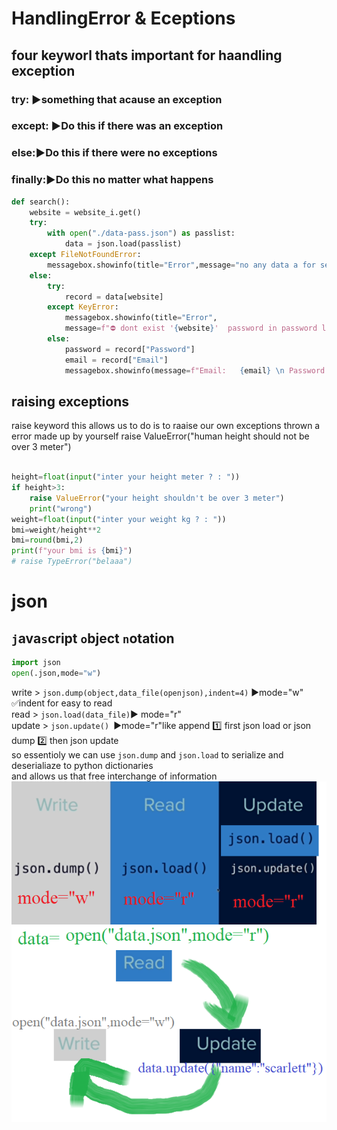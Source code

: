 # HandlingError & Eceptions

## four keyworl thats important for haandling exception
### try:  ▶something that acause an exception
### except: ▶Do this if there was an exception
### else:▶Do this if there were no exceptions
### finally:▶Do this no matter what happens

```python
def search():
    website = website_i.get()
    try:
        with open("./data-pass.json") as passlist:
            data = json.load(passlist)
    except FileNotFoundError:
        messagebox.showinfo(title="Error",message="no any data a for search")
    else:
        try:
            record = data[website]
        except KeyError:
            messagebox.showinfo(title="Error",
            message=f"⛔ dont exist '{website}'  password in password list")
        else:
            password = record["Password"]
            email = record["Email"]
            messagebox.showinfo(message=f"Email:   {email} \n Password :  {password} \n ")
```

## raising exceptions
raise keyword  this allows us to do is to raaise our own exceptions
thrown a  error   made up  by yourself
raise ValueError("human height should not be over 3 meter")

```python

height=float(input("inter your height meter ? : "))
if height>3:
    raise ValueError("your height shouldn't be over 3 meter")
    print("wrong")
weight=float(input("inter your weight kg ? : "))
bmi=weight/height**2
bmi=round(bmi,2)
print(f"your bmi is {bmi}")
# raise TypeError("belaaa")
```

# json
## `j`ava`s`cript `o`bject `n`otation


```python
import json
open(.json,mode="w")
```
write > `json.dump(object,data_file(openjson),indent=4)` ▶mode="w" ✅indent for easy to read \
read > `json.load(data_file)`▶ mode="r"\
update > `json.update() `▶mode="r"like append  1️⃣  first json load or json dump 2️⃣  then json update\
so essentioly we can use `json.dump` and `json.load` to serialize and deserialiaze to python dictionaries\
and allows us that free interchange of information\
![try](https://github.com/wer340/python-angelayu/blob/main/30_day-30/image/json.png?raw=true)
